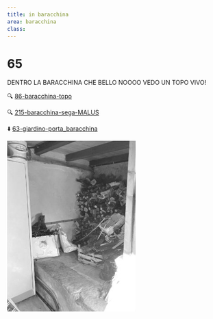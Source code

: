 ```yaml
---
title: in baracchina
area: baracchina
class: 
---
```

# 65
DENTRO LA BARACCHINA CHE BELLO
NOOOO VEDO UN TOPO VIVO!

🔍 [86-baracchina-topo](86-baracchina-topo.md)

🔍 [215-baracchina-sega-MALUS](215-baracchina-sega-MALUS.md)

⬇️ [63-giardino-porta_baracchina](63-giardino-porta_baracchina.md)

![foto_49](_assets/preview/foto_49.jpg)